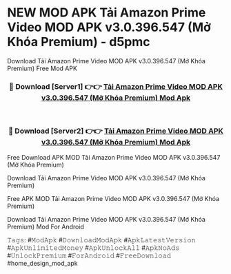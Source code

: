 # NEW MOD APK Tải Amazon Prime Video MOD APK v3.0.396.547 (Mở Khóa Premium) - d5pmc
Download Tải Amazon Prime Video MOD APK v3.0.396.547 (Mở Khóa Premium) Free Mod APK

<div align="center">
<h3>🔴 Download [Server1] 👉👉 <a href="https://apk-comot.site?title=Tải_Amazon_Prime_Video_MOD_APK_v3.0.396.547_(Mở_Khóa_Premium)">Tải Amazon Prime Video MOD APK v3.0.396.547 (Mở Khóa Premium) Mod Apk</a></h3><br>

<h3>🔴 Download [Server2] 👉👉 <a href="https://apk-comot.site?title=Tải_Amazon_Prime_Video_MOD_APK_v3.0.396.547_(Mở_Khóa_Premium)">Tải Amazon Prime Video MOD APK v3.0.396.547 (Mở Khóa Premium) Mod Apk</a></h3>
</div>


Free Download APK MOD Tải Amazon Prime Video MOD APK v3.0.396.547 (Mở Khóa Premium)

Download Tải Amazon Prime Video MOD APK v3.0.396.547 (Mở Khóa Premium) 

Free APK MOD Tải Amazon Prime Video MOD APK v3.0.396.547 (Mở Khóa Premium) 

Download Tải Amazon Prime Video MOD APK v3.0.396.547 (Mở Khóa Premium) Mod For Android

𝚃𝚊𝚐𝚜: #𝙼𝚘𝚍𝙰𝚙𝚔 #𝙳𝚘𝚠𝚗𝚕𝚘𝚊𝚍𝙼𝚘𝚍𝙰𝚙𝚔 #𝙰𝚙𝚔𝙻𝚊𝚝𝚎𝚜𝚝𝚅𝚎𝚛𝚜𝚒𝚘𝚗 #𝙰𝚙𝚔𝚄𝚗𝚕𝚒𝚖𝚒𝚝𝚎𝚍𝙼𝚘𝚗𝚎𝚢 #𝙰𝚙𝚔𝚄𝚗𝚕𝚘𝚌𝚔𝙰𝚕𝚕 #𝙰𝚙𝚔𝙽𝚘𝙰𝚍𝚜 #𝚄𝚗𝚕𝚘𝚌𝚔𝙿𝚛𝚎𝚖𝚒𝚞𝚖 #𝙵𝚘𝚛𝙰𝚗𝚍𝚛𝚘𝚒𝚍 #𝙵𝚛𝚎𝚎𝙳𝚘𝚠𝚗𝚕𝚘𝚊𝚍 #home_design_mod_apk